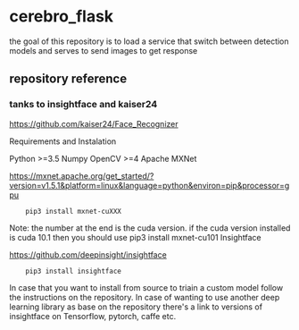 # cerebro_flask
the goal of this repository is to load a service that switch between detection models and serves to send images to get response
## repository reference
### tanks to insightface and kaiser24
https://github.com/kaiser24/Face_Recognizer

Requirements and Instalation

Python >=3.5 Numpy OpenCV >=4
Apache MXNet

https://mxnet.apache.org/get_started/?version=v1.5.1&platform=linux&language=python&environ=pip&processor=gpu

        pip3 install mxnet-cuXXX

Note: the number at the end is the cuda version. if the cuda version installed is cuda 10.1 then you should use pip3 install mxnet-cu101
Insightface

https://github.com/deepinsight/insightface

        pip3 install insightface

In case that you want to install from source to triain a custom model follow the instructions on the repository.
In case of wanting to use another deep learning library as base on the repository there's a link to versions of insightface on Tensorflow, pytorch, caffe etc.